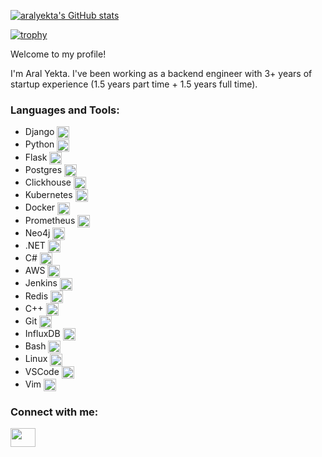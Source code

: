 <!--img align="center" alt="Coding" width="400" src="https://asset.gecdesigns.com/img/wallpapers/beautiful-fantasy-wallpaper-ultra-hd-wallpaper-4k-sr10012418-1706506236698-cover.webp"-->

[![aralyekta's GitHub stats](https://github-readme-stats.vercel.app/api?username=aralyekta)](https://github.com/anuraghazra/github-readme-stats)

[![trophy](https://github-profile-trophy.vercel.app/?username=aralyekta&theme=onedark)](https://github.com/ryo-ma/github-profile-trophy)

Welcome to my profile!

I'm Aral Yekta. I've been working as a backend engineer with 3+ years of startup experience (1.5 years part time + 1.5 years full time).

<h3 align="left">Languages and Tools:</h3>
<!-- <p align="left"> <a href="https://www.cprogramming.com/" target="_blank"> -->

- Django <img align="center" alt="Django" width="20" src="https://www.svgrepo.com/show/353657/django-icon.svg">
- Python <img align="center" alt="Python" width="20" src="https://www.svgrepo.com/show/452091/python.svg">
- Flask <img align="center" alt="Flask" width="20" src="https://www.svgrepo.com/show/508915/flask.svg">
- Postgres <img align="center" alt="Postgres" width="20" src="https://www.svgrepo.com/show/354200/postgresql.svg">
- Clickhouse <img align="center" alt="Clickhouse" width="20" src="https://www.cdnlogo.com/logos/c/57/clickhouse.svg">
- Kubernetes <img align="center" alt="Kubernetes" width="20" src="https://www.svgrepo.com/show/448233/kubernetes.svg">
- Docker <img align="center" alt="Docker" width="20" src="https://www.svgrepo.com/show/448221/docker.svg">
- Prometheus <img align="center" alt="Prometheus" width="20" src="https://www.svgrepo.com/show/354219/prometheus.svg">
- Neo4j <img align="center" alt="Neo4j" width="20" src="https://e7.pngegg.com/pngimages/997/968/png-clipart-neo4j-graph-database-logo-query-language-hard-disc-miscellaneous-electronics-thumbnail.png">
- .NET <img align="center" alt=".NET" width="20" src="https://www.svgrepo.com/show/353668/dotnet.svg">
- C# <img align="center" alt="C#" width="20" src="https://static-00.iconduck.com/assets.00/c-sharp-c-icon-912x1024-j3yidw37.png">
- AWS <img align="center" alt="AWS" width="20" src="https://www.svgrepo.com/show/448266/aws.svg">
- Jenkins <img align="center" alt="Jenkins" width="20" src="https://www.svgrepo.com/show/353929/jenkins.svg">
- Redis <img align="center" alt="Redis" width="20" src="https://www.svgrepo.com/show/354272/redis.svg">
- C++ <img align="center" alt="C++" width="20" src="https://upload.wikimedia.org/wikipedia/commons/3/32/C%2B%2B_logo.png">
- Git <img align="center" alt="Git" width="20" src="https://www.svgrepo.com/show/452210/git.svg">
- InfluxDB <img align="center" alt="InfluxDB" width="20" src="https://www.svgrepo.com/show/306233/influxdb.svg">
- Bash <img align="center" alt="Bash" width="20" src="https://www.svgrepo.com/show/508897/bash02.svg">
- Linux <img align="center" alt="Linux" width="20" src="https://www.svgrepo.com/show/448236/linux.svg">
- VSCode <img align="center" alt="VSCode" width="20" src="https://www.svgrepo.com/show/374171/vscode.svg">
- Vim <img align="center" alt="Linux" width="20" src="https://www.svgrepo.com/show/374168/vim.svg">

<h3 align="left">Connect with me:</h3>
<p align="left">
<a href="https://www.linkedin.com/in/aralyekta/" target="blank"><img align="center" src="https://cdn.jsdelivr.net/npm/simple-icons@3.0.1/icons/linkedin.svg" alt="" height="30" width="40" /></a>
</p>
